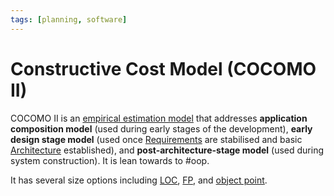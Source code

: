 ```yaml
---
tags: [planning, software]
---
```


# Constructive Cost Model (COCOMO II)

COCOMO II is an [empirical estimation model](202305132135.md) that addresses
**application composition model** (used during early stages of the development),
**early design stage model** (used once [Requirements](202303251303.md) are
stabilised and basic [Architecture](202304201731.md) established), and
**post-architecture-stage model** (used during system construction). It is lean
towards to #oop.

It has several size options including [LOC](202305140755.md),
[FP](202305140810.md), and [object point](202305140825.md).
